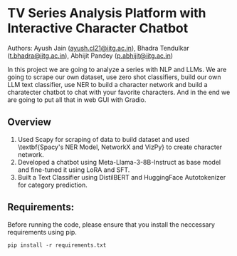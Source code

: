 # TV Series Analysis Platform with Interactive Character Chatbot 

Authors: Ayush Jain (ayush.cl21@iitg.ac.in), Bhadra Tendulkar (t.bhadra@iitg.ac.in), Abhijit Pandey (p.abhijit@iitg.ac.in)

In this project we are going to analyze a series with NLP and LLMs. We are going to scrape our own dataset, use zero shot classifiers, build our own LLM text classifier, use NER to build a character network and build a charatecter chatbot to chat with your favorite characters. And in the end we are going to put all that in web GUI with Gradio.

## Overview

1) Used Scapy for scraping of data to build dataset and used \textbf{Spacy's NER Model, NetworkX and VizPy} to create character network.
2)  Developed a chatbot using Meta-Llama-3-8B-Instruct as base model and fine-tuned it using LoRA and SFT.
3) Built a Text Classifier using DistilBERT and HuggingFace Autotokenizer for category prediction.

## Requirements: 
Before running the code, please ensure that you install the neccessary requirements using pip. 

```pip install -r requirements.txt```
